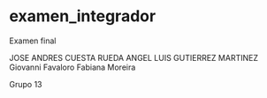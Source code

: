 # examen_integrador
Examen final 

JOSE ANDRES CUESTA RUEDA
ANGEL LUIS GUTIERREZ MARTINEZ
Giovanni Favaloro
Fabiana Moreira

Grupo 13
